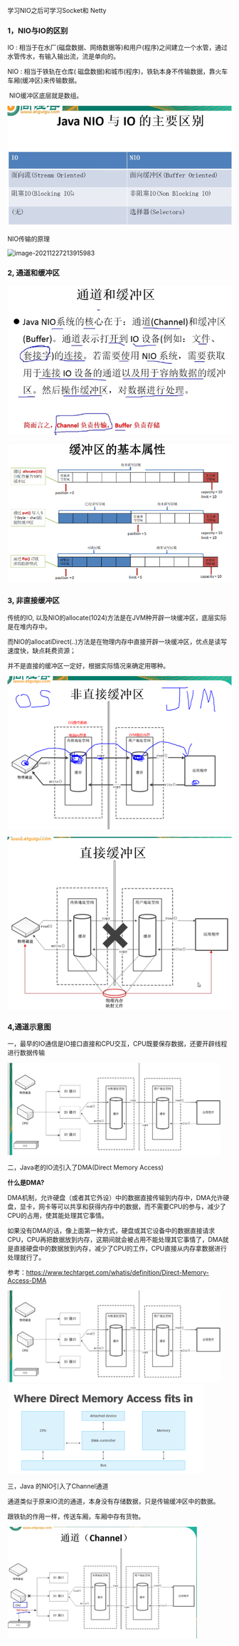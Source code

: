 学习NIO之后可学习Socket和 Netty

### 1，NIO与IO的区别

IO : 相当于在水厂(磁盘数据、网络数据等)和用户(程序)之间建立一个水管，通过水管传水，有输入输出流，流是单向的。

NIO : 相当于铁轨在仓库( 磁盘数据)和城市(程序)，铁轨本身不传输数据，靠火车车厢(缓冲区)来传输数据。

​         NIO缓冲区底层就是数组。

![image-20211227213152640](note-images/image-20211227213152640.png)

NIO传输的原理

![image-20211227213915983](note_images/image-20211227213915983.png)

### 2, 通道和缓冲区

![image-20211227214139943](note-images/image-20211227214139943.png)

![image-20211227220218703](note-images/image-20211227220218703.png)

### 3, 非直接缓冲区

传统的IO, 以及NIO的allocate(1024)方法是在JVM种开辟一块缓冲区，底层实际是在堆内存中。

而NIO的allocatiDirect(..)方法是在物理内存中直接开辟一块缓冲区，优点是读写速度快，缺点耗费资源；

并不是直接的缓冲区一定好，根据实际情况来确定用哪种。

![image-20220105222031681](note-images/image-20220105222031681.png)

![image-20220105222056225](note-images/image-20220105222056225.png)

### 4,通道示意图

一，最早的IO通信是IO接口直接和CPU交互，CPU既要保存数据，还要开辟线程进行数据传输

<img src="note-images/1689834007971.png" alt="1689834007971" style="zoom:50%;" />

二，Java老的IO流引入了DMA(Direct Memory Access)

**什么是DMA?**

DMA机制，允许硬盘（或者其它外设）中的数据直接传输到内存中，DMA允许硬盘，显卡，网卡等可以共享和获得内存中的数据，而不需要CPU的参与，减少了CPU的占用，使其能处理其它事情。

如果没有DMA的话，像上面第一种方式，硬盘或其它设备中的数据直接请求CPU，CPU再把数据放到内存，这期间就会被占用不能处理其它事情了，DMA就是直接硬盘中的数据放到内存，减少了CPU的工作，CPU直接从内存拿数据进行处理就行了。

参考：https://www.techtarget.com/whatis/definition/Direct-Memory-Access-DMA

<img src="note-images/1689834007971.png" alt="1689834007971" style="zoom:50%;" />



<img src="note-images/1689835230044.png" alt="1689835230044" style="zoom:50%;" />

三，Java 的NIO引入了Channel通道

通道类似于原来IO流的通道，本身没有存储数据，只是传输缓冲区中的数据。

跟铁轨的作用一样，传送车厢，车厢中存有货物。

<img src="./note-images/Snipaste_2022-05-31_23-08-38.jpg" alt="Snipaste_2022-05-31_23-00-51.jpg" style="zoom:50%;" />